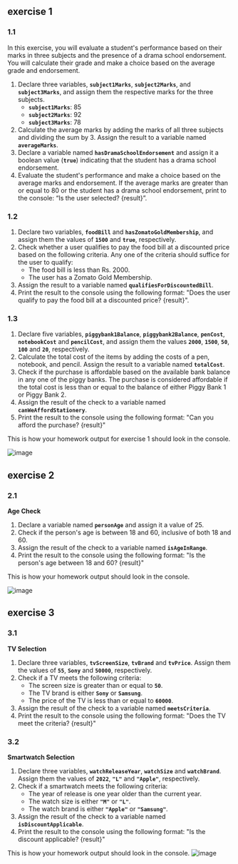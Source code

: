 ## exercise 1

### 1.1

In this exercise, you will evaluate a student's performance based on their marks in three subjects and the presence of a drama school endorsement. You will calculate their grade and make a choice based on the average grade and endorsement.

1. Declare three variables, **`subject1Marks`**, **`subject2Marks`**, and **`subject3Marks`**, and assign them the respective marks for the three subjects.
    - **`subject1Marks`**: 85
    - **`subject2Marks`**: 92
    - **`subject3Marks`**: 78
2. Calculate the average marks by adding the marks of all three subjects and dividing the sum by 3. Assign the result to a variable named **`averageMarks`**.
3. Declare a variable named **`hasDramaSchoolEndorsement`** and assign it a boolean value (**`true`**) indicating that the student has a drama school endorsement.
4. Evaluate the student's performance and make a choice based on the average marks and endorsement. If the average marks are greater than or equal to 80 or the student has a drama school endorsement, print to the console: “Is the user selected? {result}”.

### 1.2

1. Declare two variables, **`foodBill`** and **`hasZomatoGoldMembership`**, and assign them the values of **`1500`** and **`true`**, respectively.
2. Check whether a user qualifies to pay the food bill at a discounted price based on the following criteria. Any one of the criteria should suffice for the user to qualify:
    - The food bill is less than Rs. 2000.
    - The user has a Zomato Gold Membership.
3. Assign the result to a variable named **`qualifiesForDiscountedBill`**.
4. Print the result to the console using the following format: "Does the user qualify to pay the food bill at a discounted price? {result}".

### 1.3

1. Declare five variables, **`piggybank1Balance`**, **`piggybank2Balance`**, **`penCost`**, **`notebookCost`** and **`pencilCost`**, and assign them the values **`2000`**, **`1500`**, **`50`**, **`100`** and **`20`**, respectively.
2. Calculate the total cost of the items by adding the costs of a pen, notebook, and pencil. Assign the result to a variable named **`totalCost`**.
3. Check if the purchase is affordable based on the available bank balance in any one of the piggy banks. The purchase is considered affordable if the total cost is less than or equal to the balance of either Piggy Bank 1 or Piggy Bank 2.
4. Assign the result of the check to a variable named **`canWeAffordStationery`**.
5. Print the result to the console using the following format: "Can you afford the purchase? {result}"

This is how your homework output for exercise 1 should look in the console.

![image](https://github.com/user-attachments/assets/f9a138ff-a2b3-4af8-8de6-0f0eb5f8439e)

## exercise 2

### 2.1

**Age Check**

1. Declare a variable named **`personAge`** and assign it a value of 25.
2. Check if the person's age is between 18 and 60, inclusive of both 18 and 60.
3. Assign the result of the check to a variable named **`isAgeInRange`**.
4. Print the result to the console using the following format: "Is the person's age between 18 and 60? {result}"

This is how your homework output should look in the console.

![image](https://github.com/user-attachments/assets/1ab78408-344b-4cff-be94-739cb2d56885)

## exercise 3

### 3.1

**TV Selection**

1. Declare three variables, **`tvScreenSize`**, **`tvBrand`** and **`tvPrice`**. Assign them the values of **`55`**, **`Sony`** and **`50000`**, respectively.
2. Check if a TV meets the following criteria:
    - The screen size is greater than or equal to **`50`**.
    - The TV brand is either **`Sony`** or **`Samsung`**.
    - The price of the TV is less than or equal to **`60000`**.
3. Assign the result of the check to a variable named **`meetsCriteria`**.
4. Print the result to the console using the following format: "Does the TV meet the criteria? {result}"

### 3.2

**Smartwatch Selection**

1. Declare three variables, **`watchReleaseYear`**, **`watchSize`** and **`watchBrand`**. Assign them the values of **`2022`**, **`"L"`** and **`"Apple"`**, respectively.
2. Check if a smartwatch meets the following criteria:
    - The year of release is one year older than the current year.
    - The watch size is either **`"M"`** or **`"L"`**.
    - The watch brand is either **`"Apple"`** or **`"Samsung"`**.
3. Assign the result of the check to a variable named **`isDiscountApplicable`**.
4. Print the result to the console using the following format: "Is the discount applicable? {result}"

This is how your homework output should look in the console.
![image](https://github.com/user-attachments/assets/61465388-0857-44ed-b6bb-719523a67da3)
